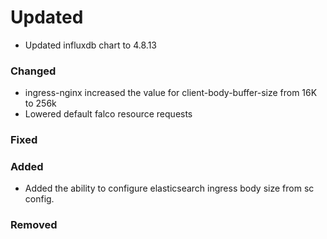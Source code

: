 # Updated

- Updated influxdb chart to 4.8.13

### Changed

- ingress-nginx increased the value for client-body-buffer-size from 16K to 256k
- Lowered default falco resource requests

### Fixed

### Added

- Added the ability to configure elasticsearch ingress body size from sc config.

### Removed
